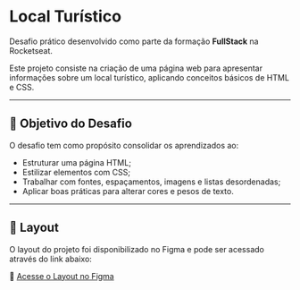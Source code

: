 # Local Turístico

Desafio prático desenvolvido como parte da formação **FullStack** na Rocketseat. 

Este projeto consiste na criação de uma página web para apresentar informações sobre um local turístico, aplicando conceitos básicos de HTML e CSS.

---

## 🚀 Objetivo do Desafio

O desafio tem como propósito consolidar os aprendizados ao:

- Estruturar uma página HTML;
- Estilizar elementos com CSS;
- Trabalhar com fontes, espaçamentos, imagens e listas desordenadas;
- Aplicar boas práticas para alterar cores e pesos de texto.

---

## 📐 Layout

O layout do projeto foi disponibilizado no Figma e pode ser acessado através do link abaixo:

🔗 [Acesse o Layout no Figma](https://www.figma.com/community/file/1384542229391733447/local-turistico)

